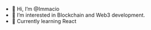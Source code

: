 - 👋 Hi, I’m @Immacio
- 👀 I’m interested in Blockchain and Web3 development.
- 🌱 Currently learning React


<!---
Immacio/Immacio is a ✨ special ✨ repository because its `README.md` (this file) appears on your GitHub profile.
You can click the Preview link to take a look at your changes.
--->

